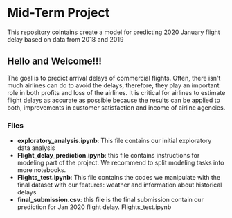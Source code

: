# Mid-Term Project
This repository cointains create a model for predicting 2020 January flight delay based on data from 2018 and 2019

## Hello and Welcome!!!

The goal is to predict arrival delays of commercial flights. Often, there isn't much airlines can do to avoid the delays, therefore, they play an important role in both profits and loss of the airlines. It is critical for airlines to estimate flight delays as accurate as possible because the results can be applied to both, improvements in customer satisfaction and income of airline agencies.

### Files

- **exploratory_analysis.ipynb**: This file contains our initial exploratory data analysis
- **Flight_delay_prediction.ipynb**: this file contains instructions for modeling part of the project. We recommend to split modeling tasks into more notebooks.
- **Flights_test.ipynb**: This file contains the codes we manipulate with the final dataset with our features: weather and information about historical delays
- **final_submission.csv**: this file is the final submission contain our prediction for Jan 2020 flight delay.
Flights_test.ipynb
